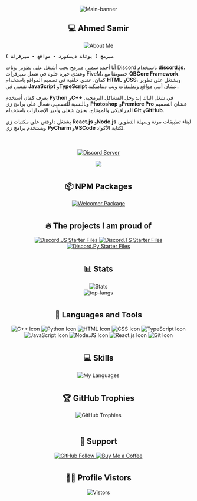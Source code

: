 <div align="center">
  <p>
    <img align="center" alt="Main-banner" src="https://i.ibb.co/HhXZ2Xw/About-me.png" />
  </p>
</div>

<div align="center">
  <h2>💻 Ahmed Samir</h2>
  <p>
    <img src="https://readme-typing-svg.demolab.com?font=Cairo&weight=700&size=25&pause=1000&color=F7F7F7&center=true&vCenter=true&multiline=true&width=435&lines=About+Me" alt="About Me" />
  </p>
</div>

**`مبرمج ( بوتات ديسكورد - مواقع - سيرفرات )`**

أنا أحمد سمير، مبرمج بحب أشتغل على تطوير بوتات Discord باستخدام **discord.js**، وعندي خبرة حلوة في شغل سيرفرات FiveM، خصوصًا مع **QBCore Framework**. كمان، عندي خلفية في تصميم المواقع باستخدام **HTML** و**CSS**، وبشتغل على تطوير نفسي في **JavaScript** و**TypeScript** عشان أبني مواقع وتطبيقات ويب ديناميكية.

بعرف كمان أستخدم **Python** و**C++** في شغل الباك إند وحل المشاكل البرمجية. وبالنسبة للتصميم، شغال على برامج زي **Photoshop** و**Premiere Pro** عشان التصميم الجرافيكي والمونتاج. بخزن شغلي وأدير الإصدارات باستخدام **Git** و**GitHub**.

بشتغل دلوقتي على مكتبات زي **React.js** و**Node.js** لبناء تطبيقات مرنة وسهلة التطوير، وبستخدم برامج زي **PyCharm** و**VSCode** لكتابة الأكواد.

<div align="center" style="margin-top: 50px;">
  <p>
    <a href="https://discord.gg/hTkzz2ZzJA">
      <img src="http://invidget.switchblade.xyz/hTkzz2ZzJA" alt="Discord Server"/>
    </a>
  </p>
</div>

<p align="center">
<a href="https://discord.com/users/813844172754649130"><img src="https://lanyard.cnrad.dev/api/813844172754649130?borderRadius=15px&bg=0d1117&idleMessage=%D9%85%D8%B4%20%D8%A8%D8%B9%D9%85%D9%84%20%D8%AD%D8%A7%D8%AC%D8%A9%20-%20i%20don't%20do%20anything&theme=dark&showDisplayName=false&hideDecoration=false" /></a>
</p>

#

<div align="center">
    <h2>📦 NPM Packages</h2>
    <p>
    <a href="https://github.com/1AhmedS/welcomerpackage">
      <img src="https://github-readme-stats.vercel.app/api/pin/?username=1AhmedS&repo=welcomerpackage&bg_color=000000&title_color=ff0000&text_color=a5a5a5" alt="Welcomer Package" />
    </a>
    </p>
</div>

#

<div align="center">
  <h2>🔥 The projects I am proud of</h2>
  <p>
    <a href="https://github.com/1AhmedS/discord.js-starter-files">
      <img src="https://github-readme-stats.vercel.app/api/pin/?username=1AhmedS&repo=discord.js-starter-files&bg_color=0d1117&title_color=ffcc00&text_color=a5a5a5" alt="Discord.JS Starter Files" />
    </a>
    <a href="https://github.com/1AhmedS/Discord.js-ts-starter-files">
      <img src="https://github-readme-stats.vercel.app/api/pin/?username=1AhmedS&repo=Discord.js-ts-starter-files&bg_color=0d1117&title_color=0000ff&text_color=a5a5a5" alt="Discord.TS Starter Files" />
    </a>
    <a href="https://github.com/1AhmedS/discord.py-starter-files">
      <img src="https://github-readme-stats.vercel.app/api/pin/?username=1AhmedS&repo=discord.py-starter-files&bg_color=0d1117&title_color=00ccff&text_color=a5a5a5" alt="Discord.Py Starter Files" />
    </a>
  </p>
</div>

#

<div align="center">
  <h2>📊 Stats</h2>
  <p>
    <img src="https://github-readme-stats.vercel.app/api?username=1AhmedS&rank_icon=github&theme=dark" alt="Stats"/>
    <br>
    <img src="https://github-readme-stats.vercel.app/api/top-langs/?username=1AhmedS&layout=pie&theme=dark" alt="top-langs"/>
  </p>
</div>


#

<div align="center">
  <h2>🔨 Languages and Tools</h2>
  <p>
<img src="https://img.icons8.com/color/48/000000/c-plus-plus-logo.png" alt="C++ Icon">
<img src="https://img.icons8.com/color/48/000000/python.png" alt="Python Icon">
<img src="https://img.icons8.com/color/48/000000/html-5.png" alt="HTML Icon">
<img src="https://img.icons8.com/color/48/000000/css3.png" alt="CSS Icon">
<img src="https://img.icons8.com/color/48/000000/typescript.png" alt="TypeScript Icon">
<img src="https://img.icons8.com/color/48/000000/javascript.png" alt="JavaScript Icon">
<img src="https://img.icons8.com/color/48/000000/nodejs.png" alt="Node.JS Icon">
<img src="https://img.icons8.com/color/48/000000/react-native.png" alt="React.js Icon">
<img src="https://img.icons8.com/color/48/000000/git.png" alt="Git Icon">

  </p>
</div>

#


<div align="center">
  <h2>💻 Skills</h2>
    <img src="https://skillicons.dev/icons?i=pycharm,github,vscode,replit,photoshop,premiere,discord,discordbots" alt="My Languages"/>
</div>


#

<div align="center">
  <h2>🏆 GitHub Trophies</h2>
  <img src="https://github-profile-trophy.vercel.app/?username=1AhmedS&theme=onedark&row=1&column=7" alt="GitHub Trophies" />
</div>

#

<div align="center" style="margin-top: 50px;">
  <h2> 💌 Support </h2>
  <p>
    <a href="https://github.com/1AhmedS">
      <img src="https://img.shields.io/github/followers/1AhmedS?label=Follow&style=social" alt="GitHub Follow"/>
    </a>
    <a href="https://paypal.me/ASamir941">
      <img src="https://img.shields.io/badge/Buy%20Me%20a%20Coffee-FFDD00?logo=buymeacoffee&logoColor=black&style=flat" alt="Buy Me a Coffee"/>
    </a>
  </p>
</div>

#

<div align="center">
   <h2>👨‍🏫 Profile Vistors</h2>
  <img src="https://profile-counter.glitch.me/1AhmedS/count.svg" alt="Vistors"/>
</div>

#
